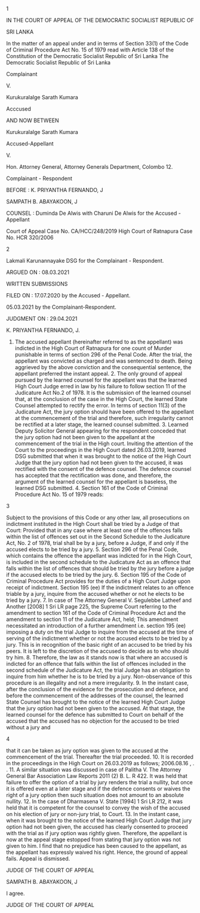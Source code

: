 1

IN THE COURT OF APPEAL OF THE DEMOCRATIC SOCIALIST REPUBLIC OF

SRI LANKA

In the matter of an appeal under and in terms of Section 33(1) of the Code of Criminal Procedure Act No. 15 of 1979 read with Article 138 of the Constitution of the Democratic Socialist Republic of Sri Lanka The Democratic Socialist Republic of Sri Lanka

Complainant

V.

Kurukuralalge Sarath Kumara

Acccused

AND NOW BETWEEN

Kurukuralalge Sarath Kumara

Accused-Appellant

V.

Hon. Attorney General, Attorney Generals Department, Colombo 12.

Complainant - Respondent

BEFORE : K. PRIYANTHA FERNANDO, J

SAMPATH B. ABAYAKOON, J

COUNSEL : Duminda De Alwis with Charuni De Alwis for the Accused - Appellant

Court of Appeal Case No. CA/HCC/248/2019 High Court of Ratnapura Case No. HCR 320/2006

2

Lakmali Karunannayake DSG for the Complainant - Respondent.

ARGUED ON : 08.03.2021

WRITTEN SUBMISSIONS

FILED ON : 17.07.2020 by the Accused - Appellant.

05.03.2021 by the Complainant-Respondent.

JUDGMENT ON : 29.04.2021

K. PRIYANTHA FERNANDO, J.

1. The accused appellant (hereinafter referred to as the appellant) was indicted in the High Court of Ratnapura for one count of Murder punishable in terms of section 296 of the Penal Code. After the trial, the appellant was convicted as charged and was sentenced to death. Being aggrieved by the above conviction and the consequential sentence, the appellant preferred the instant appeal. 2. The only ground of appeal pursued by the learned counsel for the appellant was that the learned High Court Judge erred in law by his failure to follow section 11 of the Judicature Act No.2 of 1978. It is the submission of the learned counsel that, at the conclusion of the case in the High Court, the learned State Counsel attempted to rectify the error. In terms of section 11(3) of the Judicature Act, the jury option should have been offered to the appellant at the commencement of the trial and therefore, such irregularity cannot be rectified at a later stage, the learned counsel submitted. 3. Learned Deputy Solicitor General appearing for the respondent conceded that the jury option had not been given to the appellant at the commencement of the trial in the High court. Inviting the attention of the Court to the proceedings in the High Court dated 26.03.2019, learned DSG submitted that when it was brought to the notice of the High Court Judge that the jury option had not been given to the accused, it was rectified with the consent of the defence counsel. The defence counsel has accepted that the rectification was done, and therefore, the argument of the learned counsel for the appellant is baseless, the learned DSG submitted. 4. Section 161 of the Code of Criminal Procedure Act No. 15 of 1979 reads:

3

Subject to the provisions of this Code or any other law, all prosecutions on indictment instituted in the High Court shall be tried by a Judge of that Court: Provided that in any case where at least one of the offences falls within the list of offences set out in the Second Schedule to the Judicature Act, No. 2 of 1978, trial shall be by a jury, before a Judge, if and only if the accused elects to be tried by a jury. 5. Section 296 of the Penal Code, which contains the offence the appellant was indicted for in the High Court, is included in the second schedule to the Judicature Act as an offence that falls within the list of offences that should be tried by the jury before a judge if the accused elects to be tried by the jury. 6. Section 195 of the Code of Criminal Procedure Act provides for the duties of a High Court Judge upon receipt of indictment. Section 195 (ee) If the indictment relates to an offence triable by a jury, inquire from the accused whether or not he elects to be tried by a jury. 7. In case of The Attorney General V. Segulebbe Latheef and Another [2008] 1 Sri LR page 225, the Supreme Court referring to the amendment to section 161 of the Code of Criminal Procedure Act and the amendment to section 11 of the Judicature Act, held; This amendment necessitated an introduction of a further amendment i.e. section 195 (ee) imposing a duty on the trial Judge to inquire from the accused at the time of serving of the indictment whether or not the accused elects to be tried by a jury. This is in recognition of the basic right of an accused to be tried by his peers. It is left to the discretion of the accused to decide as to who should try him. 8. Therefore, the law as it stands now is that where an accused is indicted for an offence that falls within the list of offences included in the second schedule of the Judicature Act, the trial Judge has an obligation to inquire from him whether he is to be tried by a jury. Non-observance of this procedure is an illegality and not a mere irregularity. 9. In the instant case, after the conclusion of the evidence for the prosecution and defence, and before the commencement of the addresses of the counsel, the learned State Counsel has brought to the notice of the learned High Court Judge that the jury option had not been given to the accused. At that stage, the learned counsel for the defence has submitted to Court on behalf of the accused that the accused has no objection for the accused to be tried without a jury and

4

that it can be taken as jury option was given to the accused at the commencement of the trial. Thereafter the trial proceeded. 10. It is recorded in the proceedings in the High Court on 26.03.2019 as follows; 2006.08.16 , . . 11. A similar situation was discussed in case of Palitha V. The Attorney General Bar Association Law Reports 2011 (2) B. L. R 422. It was held that failure to offer the option of a trial by jury renders the trial a nullity, but once it is offered even at a later stage and if the defence consents or waives the right of a jury option then such situation does not amount to an absolute nullity. 12. In the case of Dharmasena V. State [1994] 1 Sri LR 212, it was held that it is competent for the counsel to convey the wish of the accused on his election of jury or non-jury trial, to Court. 13. In the instant case, when it was brought to the notice of the learned High Court Judge that jury option had not been given, the accused has clearly consented to proceed with the trial as if jury option was rightly given. Therefore, the appellant is now at the appeal stage estopped from stating that jury option was not given to him. I find that no prejudice has been caused to the appellant, as the appellant has expressly waived his right. Hence, the ground of appeal fails. Appeal is dismissed.

JUDGE OF THE COURT OF APPEAL

SAMPATH B. ABAYAKOON, J

I agree.

JUDGE OF THE COURT OF APPEAL